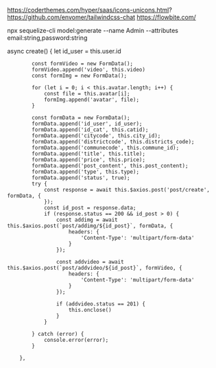 https://coderthemes.com/hyper/saas/icons-unicons.html?
https://github.com/envomer/tailwindcss-chat
https://flowbite.com/

npx sequelize-cli model:generate --name Admin --attributes email:string,password:string


 async create() {
            let id_user = this.user.id

            const formVideo = new FormData();
            formVideo.append('video', this.video)
            const formImg = new FormData();

            for (let i = 0; i < this.avatar.length; i++) {
                const file = this.avatar[i];
                formImg.append('avatar', file);
            }

            const formData = new FormData();
            formData.append('id_user', id_user);
            formData.append('id_cat', this.catid);
            formData.append('citycode', this.city_id);
            formData.append('districtcode', this.districts_code);
            formData.append('communecode', this.commune_id);
            formData.append('title', this.title);
            formData.append('price', this.price);
            formData.append('post_content', this.post_content);
            formData.append('type', this.type);
            formData.append('status', true);
            try {
                const response = await this.$axios.post('post/create', formData, {
                });
                const id_post = response.data;
                if (response.status == 200 && id_post > 0) {
                    const addimg = await this.$axios.post(`post/addimg/${id_post}`, formData, {
                        headers: {
                            'Content-Type': 'multipart/form-data'
                        }
                    });

                    const addvideo = await this.$axios.post(`post/addvideo/${id_post}`, formVideo, {
                        headers: {
                            'Content-Type': 'multipart/form-data'
                        }
                    });

                    if (addvideo.status == 201) {
                        this.onclose()
                    }
                }

            } catch (error) {
                console.error(error);
            }

        },